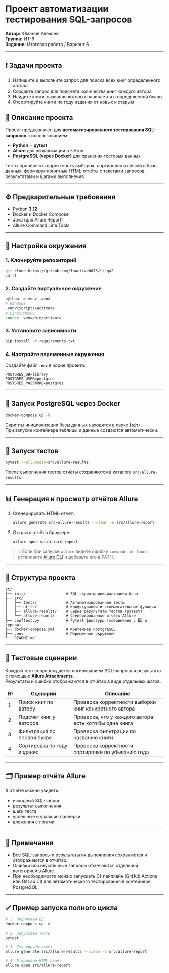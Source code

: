 # Проект автоматизации тестирования SQL-запросов  
**Автор:** Юманов Алексей  
**Группа:** ИТ-6  
**Задание:** Итоговая работа / Вариант 6

---
## ❗ Задачи проекта
1. Напишите и выполните запрос для поиска всех книг определенного автора
2. Создайте запрос для подсчета количества книг каждого автора
3. Найдите книги, название которых начинается с определенной буквы
4. Отсортируйте книги по году издания от новых к старым


## 📘 Описание проекта

Проект предназначен для **автоматизированного тестирования SQL-запросов** с использованием:
- **Python** + **pytest**
- **Allure** для визуализации отчётов
- **PostgreSQL (через Docker)** для хранения тестовых данных

Тесты проверяют корректность выборок, сортировок и связей в базе данных, формируя понятные HTML-отчёты с текстами запросов, результатами и шагами выполнения.

---

## ⚙️ Предварительные требования

- Python **3.12**
- Docker и Docker Compose
- Java (для Allure Report)
- Allure Command Line Tools

---

## 🚀 Настройка окружения

### 1. Клонируйте репозиторий
```bash
git clone https://github.com/Inactive0073/rt_qa2
cd rt
```

### 2. Создайте виртуальное окружение
```bash
python -m venv .venv
# Windows
.venv\Scripts\activate
# Linux/MacOS
source .venv/bin/activate
```

### 3. Установите зависимости
```bash
pip install -r requirements.txt
```

### 4. Настройте переменные окружения
Создайте файл **`.env`** в корне проекта:

```env
POSTGRES_DB=library
POSTGRES_USER=postgres
POSTGRES_PASSWORD=postgres
```

---

## 🐘 Запуск PostgreSQL через Docker

```bash
docker-compose up -d
```

Скрипты инициализации базы данных находятся в папке **`init/`**.  
При запуске контейнера таблицы и данные создаются автоматически.

---

## 🧪 Запуск тестов

```bash
pytest --alluredir=src/allure-results
```

После выполнения тестов отчёты сохраняются в каталоге `src/allure-results`.

---

## 📊 Генерация и просмотр отчётов Allure

1. Сгенерировать HTML-отчёт:
   ```bash
   allure generate src/allure-results --clean -o src/allure-report
   ```

2. Открыть отчёт в браузере:
   ```bash
   allure open src/allure-report
   ```

> 💡 Если при запуске `allure` видите ошибку `command not found`, установите [Allure CLI](https://allurereport.org/docs/install/) и добавьте его в PATH.

---

## 🧩 Структура проекта

```
rt/
├── init/                  # SQL-скрипты инициализации базы
├── src/
│   ├── tests/             # Автоматизированные тесты
│   ├── utils/             # Конфигурации и вспомогательные функции
│   ├── allure-results/    # Сырые результаты тестов (pytest)
│   └── allure-report/     # Сгенерированные отчёты Allure
├── conftest.py            # Pytest фикстуры (соединение с БД и курсор)
├── docker-compose.yml     # Контейнер PostgreSQL
├── .env                   # Переменные окружения
└── README.md
```

---

## 🧠 Тестовые сценарии

Каждый тест сопровождается логированием SQL-запроса и результата с помощью **Allure Attachments**.  
Результаты и ошибки отображаются в отчётах в виде отдельных шагов.

| № | Сценарий | Описание |
|---|-----------|----------|
| 1 | Поиск книг по автору | Проверка корректности выборки книг конкретного автора |
| 2 | Подсчёт книг у авторов | Проверка, что у каждого автора есть хотя бы одна книга |
| 3 | Фильтрация по первой букве | Проверка фильтрации по названию книги |
| 4 | Сортировка по году издания | Проверка корректности сортировки по убыванию года |

---

## 🗂️ Пример отчёта Allure

В отчёте можно увидеть:
- исходный SQL-запрос
- результат выполнения
- шаги теста
- успешные и упавшие проверки
- вложения с логами

---

## 🧾 Примечания

- Все SQL-запросы и результаты их выполнения сохраняются и отображаются в отчётах.
- Ошибки или неуспешные запросы отмечаются отдельной категорией в Allure.
- При необходимости можно запускать CI-пайплайн (GitHub Actions или GitLab CI) для автоматического тестирования в контейнере PostgreSQL.

---

## ✅ Пример запуска полного цикла

```bash
# 1. Поднимаем БД
docker-compose up -d

# 2. Запускаем тесты
pytest

# 3. Генерируем отчёт
allure generate src/allure-results --clean -o src/allure-report

# 4. Открываем HTML отчёт
allure open src/allure-report
```

